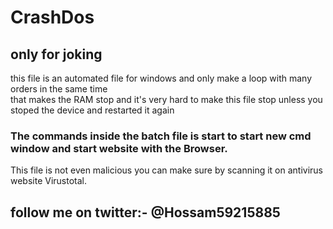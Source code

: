 # CrashDos

## only for joking
this file is an automated file for windows and only make a loop with many orders in the same time                                   
that makes the RAM stop and it's very hard to make this file stop unless you stoped the device                                        and restarted it again 

### The commands inside the batch file is start to start new cmd window and start website with                                         the Browser.                                                                                                                       
This file is not even malicious you can make sure by scanning it on antivirus website Virustotal.

## follow me on twitter:- @Hossam59215885
